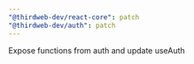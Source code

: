 ```yaml
---
"@thirdweb-dev/react-core": patch
"@thirdweb-dev/auth": patch
---
```


Expose functions from auth and update useAuth
